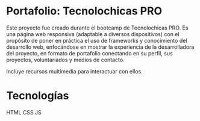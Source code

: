 # Portafolio: Tecnolochicas PRO

Este proyecto fue creado durante el bootcamp de Tecnolochicas PRO. Es una página web responsiva (adaptable a diversos dispositivos) con el propósito de poner en práctica el uso de frameworks y conocimiento del desarrollo web, enfocándose en mostrar la experiencia de la desarrolladora del proyecto, en formato de portafolio conectando en su perfil, sus proyectos, voluntariados y medios de contacto.

Incluye recursos multimedia para interactuar con ellos.

# Tecnologías

HTML
CSS
JS



